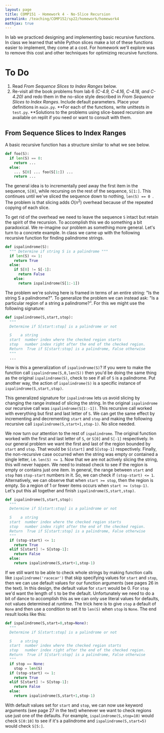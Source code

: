 ```yaml
---
layout: page
title: COMP151 - Homework 4 - No-Slice Recursion
permalink: /teaching/COMP152/sp22/homework/homework4
mathjax: true
---
```


In lab we practiced designing and implementing basic recursive functions. In class we learned that while Python slices make a lot of these functions easier to implement, they come at a cost. For homework we'll explore was to remove this cost and other techniques for optimizing recursive functions.

# To Do

1. Read *From Sequence Slices to Index Ranges* below.
2. Re-visit all the book problems from lab 6 *(C-4.9, C-4.16, C-4.18, and C-4.20)* and redo them in the no-slice style described in *From Sequence Slices to Index Ranges*. Include default parameters. Place your definitions in `main.py`. **For each of the functions, write unittests in `test.py`. **Solutions to the problems using slice-based recursion are available on replit if you need or want to consult with them.

## From Sequence Slices to Index Ranges

A basic recursive function has a structure similar to what we see below.

```python
def foo(S):
  if len(S) == 0:
    return ...
  else:
    ... S[0] ... foo(S[1:]) ...
    return ...
```

The general idea is to incrementally peel away the first item in the sequence, `S[0]`, while recursing on the rest of the sequence, `S[1:]`. This continues until we've sliced the sequence down to nothing, `len(S) == 0 `. The problem is that slicing adds $O(n^2)$ overhead because of the repeated copying of each slice.

To get rid of the overhead we need to leave the sequence `S` intact but retain the spirit of the recursion. To accomplish this we do something a bit paradoxical. We re-imagine our problem as something more general. Let's turn to a concrete example. In class we came up with the following recursive function for finding palindrome strings.

```python
def ispalindrome(S):
  """ Determine if string S is a palindrome """
  if len(S) <= 1:
    return True
  else:
    if S[0] != S[-1]:
      return False
    else:
      return ispalindrome(S[1:-1])
```

The problem we're solving here is framed in terms of an entire string: "Is the string S a palindrome?". To generalize the problem we can instead ask: "Is a particular region of a string a palindrome?". For this we might use the following signature:

```python
def ispalindrome(S,start,stop):
  """
  Determine if S[start:stop] is a palindrome or not

  S    a string
  start  number index where the checked region starts
  stop   number index right after the end of the checked region.
  Return  True if S[start:stop] is a palindrome, False otherwise
  """
  ...
```

How is this a generalization of `ispalindrome(S)`?  If you were to make the function call `ispalindrome(S,0,len(S))` then you'd be doing the same thing as the original `ispalindrome(S)`, check to see if all of `S` is a palindrome. Put another way, the action of `ispalindrome(S)` is a specific instance of `ispalindrome(S,start,stop)`.

This generalized signature for `ispalindrome` lets us avoid slicing by changing the range instead of slicing the string. In the original `ispalindrome` our recursive call was `ispalindrome(S[1:-1])`. This recursive call worked with everything but first and last letter of `S`.  We can get the same effect by incrementing and decrementing `start` and `stop` and making the following recursive call `ispalindrome(S,start+1,stop-1)`. No slice needed.

We now turn our attention to the rest of `ispalindrome`. The original function worked with the first and last letter of `S`, or `S[0]` and `S[-1]` respectively. In our general problem we want the first and last of the region bounded by `start` and `stop`. That would be `S[start]` and `S[stop-1]` respectively.  Finally, the non-recursive case occurred when the string was empty or contained a single letter, i.e. `len(S) <= 1`. Now that we are not actively slicing the string, this will never happen. We need to instead check to see if the region is empty or contains just one item. In general, the range  between `start` and `stop` has `stop-start` numbers in it. So, we can check if `(stop-start) <= 1`. Alternatively, we can observe that when `start >= stop`, then the region is empty. So a region of 1 or fewer items occurs when `start >= (stop-1)`.  Let's put this all together and finish `ispalindrome(S,start,stop)`.

```python
def ispalindrome(S,start,stop):
  """
  Determine if S[start:stop] is a palindrome or not

  S    a string
  start  number index where the checked region starts
  stop   number index right after the end of the checked region.
  Return  True if S[start:stop] is a palindrome, False otherwise
  """
  if (stop-start) <= 1:
    return True
  elif S[start] != S[stop-1]:
    return False
  else:
    return ispalindrome(S,start+1,stop-1)
```

If we still want to be able to check whole strings by making function calls like `ispalindrome('racecar')` that skip specifying values for `start` and `stop`, then we can use default values for our function arguments (see pages 26 in the text). In this design, the default value for `start` would be 0. For `stop` we'd want the length of `S` to be the default. Unfortunately we need to do a bit of dance to accomplish this as we can only use literal values for defaults, not values determined at runtime. The trick here is to give `stop` a default of `None` and then use a condition to set it to `len(S)` when `stop` is `None`. The end result looks like this:

```python
def ispalindrome(S,start=0,stop=None):
  """
  Determine if S[start:stop] is a palindrome or not

  S    a string
  start  number index where the checked region starts
  stop   number index right after the end of the checked region.
  Return  True if S[start:stop] is a palindrome, False otherwise
  """
  if stop == None:
    stop = len(S)
  if (stop-start) <= 1:
    return True
  elif S[start] != S[stop-1]:
    return False
  else:
    return ispalindrome(S,start+1,stop-1)
```

With default values set for `start` and `stop`, we can now use keyword arguments (see page 27 in the text) whenever we want to check regions use just one of the defaults. For example, `ispalindrome(S,stop=10)` would check `S[0:10]` to see if it's a palindrome and `ispalindrome(S,start=5)` would check `S[5:]`.
